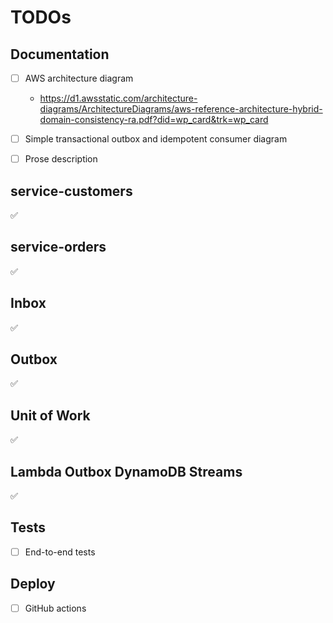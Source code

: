 # TODOs

## Documentation

- [ ] AWS architecture diagram

  - <https://d1.awsstatic.com/architecture-diagrams/ArchitectureDiagrams/aws-reference-architecture-hybrid-domain-consistency-ra.pdf?did=wp_card&trk=wp_card>

- [ ] Simple transactional outbox and idempotent consumer diagram
- [ ] Prose description

## service-customers

✅

## service-orders

✅

## Inbox

✅

## Outbox

✅

## Unit of Work

✅

## Lambda Outbox DynamoDB Streams

✅

## Tests

- [ ] End-to-end tests

## Deploy

- [ ] GitHub actions
